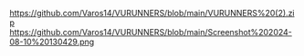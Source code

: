 https://github.com/Varos14/VURUNNERS/blob/main/VURUNNERS%20(2).zip
https://github.com/Varos14/VURUNNERS/blob/main/Screenshot%202024-08-10%20130429.png
